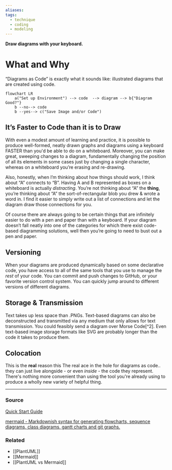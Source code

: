 ```yaml
---
aliases: 
tags:
  - technique
  - coding
  - modeling
---
```

**Draw diagrams with your keyboard.**

# What and Why

“Diagrams as Code” is exactly what it sounds like: illustrated diagrams that are created using code.

```mermaid
flowchart LR
	a("Set up Environment") -->	code  --> diagram --> b{"Diagram Good?"}
	b --no--> code
	b --yes--> c("Save Image and/or Code")
```

## It’s Faster to Code than it is to Draw

With even a modest amount of learning and practice, it is possible to produce well-formed, neatly drawn graphs and diagrams using a keyboard FASTER than you'd be able to do on a whiteboard. Moreover, you can make great, sweeping changes to a diagram, fundamentally changing the position of all its elements in some cases just by changing a single character, whereas on a whiteboard you’re erasing and re-drawing.

Also, honestly, when I’m thinking about how things should work, I think about “A” connects to “B”. Having A and B represented as boxes on a whiteboard is actually *distracting*. You’re not thinking about “A” the **thing**, you’re thinking about “A” the sort-of-rectangular blob you drew & wrote a word in. I find it easier to simply write out a list of connections and let the diagram draw those connections for you.

Of course there are always going to be certain things that are infinitely easier to do with a pen and paper than with a keyboard. If your diagram doesn’t fall neatly into one of the categories for which there exist code-based diagramming solutions, well then you’re going to need to bust out a pen and paper.

## Versioning

When your diagrams are produced dynamically based on some declarative code, you have access to all of the same tools that you use to manage the *rest* of your code. You can commit and push changes to GitHub, or your favorite version control system. You can quickly jump around to different versions of different diagrams.

## Storage & Transmission

Text takes up less space than .PNGs. Text-based diagrams can also be deconstructed and transmitted via any medium that only allows for text transmission. You could feasibly send a diagram over Morse Code[^2]. Even text-based image storage formats like SVG are probably longer than the code it takes to produce them. 

## Colocation

This is the **real** reason this The real ace in the hole for diagrams as code.. they can just live alongside - or even *inside* - the code they represent. There's nothing more convenient than using the tool you're already using to produce a wholly new variety of helpful thing.

---
### Source

[Quick Start Guide](https://plantuml.com/starting)

[mermaid - Markdownish syntax for generating flowcharts, sequence diagrams, class diagrams, gantt charts and git graphs.](https://mermaid-js.github.io/mermaid/#/n00b-gettingStarted)

### Related
- [[PlantUML]] 
- [[Mermaid]] 
- [[PlantUML vs Mermaid]]
